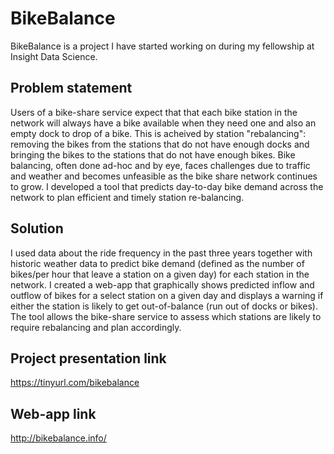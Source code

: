 # BikeBalance

BikeBalance is a project I have started working on during my fellowship at Insight Data Science. 

## Problem statement
Users of a bike-share service expect that that each bike station in the network will always have a bike available when they need one and also an empty dock to drop of a bike. This is acheived by station "rebalancing": removing the bikes from the stations that do not have enough docks and bringing the bikes to the stations that do not have enough bikes. Bike balancing, often done ad-hoc and by eye, faces challenges due to traffic and weather and becomes unfeasible as the bike share network continues to grow. I developed a tool that predicts day-to-day bike demand across the network to plan efficient and timely station re-balancing.

## Solution
I used data about the ride frequency in the past three years together with historic weather data to predict bike demand (defined as the number of bikes/per hour that leave a station on a given day) for each station in the network. I created a web-app that graphically shows predicted inflow and outflow of bikes for a select station on a given day and  displays a warning if either the station is likely to get out-of-balance (run out of docks or bikes). The tool allows the bike-share service to assess which stations are likely to require rebalancing and plan accordingly.

## Project presentation link
https://tinyurl.com/bikebalance

## Web-app link
http://bikebalance.info/
